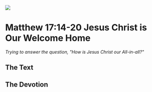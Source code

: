 <img class="intro-right" src="/images/art-matthew.jpg">

# Matthew 17:14-20 Jesus Christ is Our Welcome Home

*Trying to answer the question, "How is Jesus Christ our All-in-all?"*

## The Text

## The Devotion